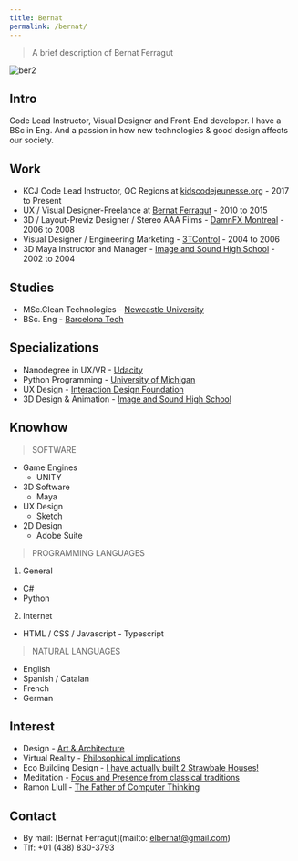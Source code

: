 ```yaml
---
title: Bernat
permalink: /bernat/
---
```


> A brief description of Bernat Ferragut

![ber2](https://cloud.githubusercontent.com/assets/17754060/26494963/6689bd6a-41ef-11e7-94fe-e850d2ef4182.png)

## Intro

Code Lead Instructor, Visual Designer and Front-End developer. I have a BSc in Eng. And a passion in how new technologies & good design affects our society.

## Work

* KCJ Code Lead Instructor, QC Regions at [kidscodejeunesse.org](http://kidscodejeunesse.org) - 2017 to Present
* UX / Visual Designer-Freelance at [Bernat Ferragut](http://bernatferragut.com/) - 2010 to 2015
* 3D / Layout-Previz Designer / Stereo AAA Films - [DamnFX Montreal](https://www.youtube.com/watch?v=hEfQKSpONX8) - 2006 to 2008
* Visual Designer / Engineering Marketing - [3TControl](http://3tcontrol.com/en/company.php) - 2004 to 2006
* 3D Maya Instructor and Manager - [Image and Sound High School](http://www.cev.com/) - 2002 to 2004

## Studies

* MSc.Clean Technologies - [Newcastle University](http://www.ncl.ac.uk/postgraduate/courses/degrees/clean-technology-msc-pgdip/#profile)
* BSc. Eng - [Barcelona Tech](https://www.euetib.upc.edu/)

## Specializations

* Nanodegree in UX/VR - [Udacity](https://www.udacity.com/course/vr-developer-nanodegree--nd017)
* Python Programming - [University of Michigan](https://www.coursera.org/specializations/python)
* UX Design - [Interaction Design Foundation](https://www.interaction-design.org)
* 3D Design & Animation - [Image and Sound High School](http://www.cev.com/)

## Knowhow

>SOFTWARE

* Game Engines
  * UNITY
* 3D Software
  * Maya
* UX Design
  * Sketch
* 2D Design
  * Adobe Suite
  
> PROGRAMMING LANGUAGES

1. General
  * C#
  * Python
2. Internet
  * HTML / CSS / Javascript - Typescript
  
> NATURAL LANGUAGES

* English
* Spanish / Catalan
* French
* German

## Interest

* Design - [Art & Architecture](https://en.wikipedia.org/wiki/Antoni_Gaud%C3%AD)
* Virtual Reality - [Philosophical implications](https://github.com/bernatferragut/vr-100-questions)
* Eco Building Design - [I have actually built 2 Strawbale Houses!](http://www.terracines.ca/)
* Meditation - [Focus and Presence from classical traditions](http://www.suttama.dhamma.org/Dhamma-Suttama.4045.0.html?&L=0)
* Ramon Llull - [The Father of Computer Thinking](http://quisestlullus.narpan.net/eng/611_info_eng.html)

## Contact

* By mail: [Bernat Ferragut](mailto: elbernat@gmail.com)
* Tlf: +01 (438) 830-3793




